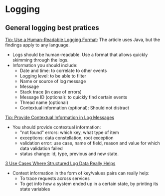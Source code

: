 # Logging

## General logging best pratices

[Tip: Use a Human-Readable Logging Format](https://reflectoring.io/logging-format/):
The article uses Java, but the findings apply to any language.
- Logs should be human-readable. Use a format that allows quickly skimming
  through the logs.
- Information you should include:
  - Date and time: to correlate to other events
  - Logging level: to be able to filter
  - Name or source of log message
  - Message
  - Stack trace (in case of errors)
  - Message ID (optional): to quickly find certain events
  - Thread name (optional)
  - Contextual information (optional): Should not distract

[Tip: Provide Contextual Information in Log Messages](https://reflectoring.io/logging-context/)
- You should provide contextual information:
  - "not found" errors: which key, what type of item
  - exceptions: data constellation, root exception
  - validation error: use case, name of field, reason and value for which data
    validation failed
  - status change: id, type, previous and new state.

[3 Use Cases Where Structured Log Data Really Helps](https://reflectoring.io/structured-log-data/)
- Context information in the form of key/values pairs can really help:
  - To trace requests across services
  - To get info how a system ended up in a certain state, by printing its
    state variables
    
